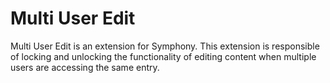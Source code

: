 # Multi User Edit

Multi User Edit is an extension for Symphony. This extension is responsible of locking and unlocking the functionality of editing content when multiple users are accessing the same entry.
